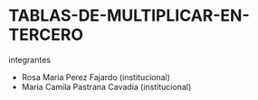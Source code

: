 # TABLAS-DE-MULTIPLICAR-EN-TERCERO

integrantes
- Rosa Maria Perez Fajardo (institucional)
- Maria Camila Pastrana Cavadia (institucional)
